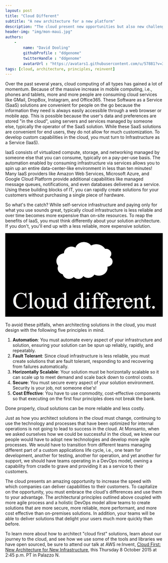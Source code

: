 ```yaml
---
layout: post
title: "Cloud Different"
subtitle: "A new architecture for a new platform"
description: "The cloud present new opportunities but also new challenges. Learn how to create successful solutions in the cloud using five architectural principles."
header-img: "img/mon-maui.jpg"
authors:
    -
        name: "David Dooling"
        githubProfile : "ddgenome"
        twitterHandle : "ddgenome"
        avatarUrl : "https://avatars1.githubusercontent.com/u/57881?v=3"
tags: [cloud, architecture, principles, reinvent]
---
```


Over the past several years, cloud computing of all types has gained a
lot of momentum. Because of the massive increase in mobile computing,
i.e., phones and tablets, more and more people are consuming cloud
services like GMail, DropBox, Instagram, and Office365. These Software
as a Service (SaaS) solutions are convenient for people on the go
because the information they need is always easily accessible through
a web browser or mobile app. This is possible because the user's data
and preferences are stored "in the cloud", using servers and services
managed by someone else, typically the operator of the SaaS
solution. While these SaaS solutions are convenient for end users,
they do not allow for much customization. To develop custom
capabilities in the cloud, you must turn to Infrastructure as a
Service (IaaS).

IaaS consists of virtualized compute, storage, and networking managed
by someone else that you can consume, typically on a pay-per-use
basis. The automation enabled by consuming infrastructure via services
allows you to spin up an entire data-center-like environment in less
than ten minutes! Many IaaS providers like Amazon Web Services,
Microsoft Azure, and Google Cloud Platform provide additional
capabilities like managed message queues, notifications, and even
databases delivered as a service. Using these building blocks of IT,
you can rapidly create solutions for your customers without purchasing
a single piece of hardware.

So what's the catch? While self-service infrastructure and paying only
for what you use sounds great, typically cloud infrastructure is less
reliable and over time becomes more expensive than on-site
resources. To reap the benefits of IaaS, you must think differently
about your solution architecture. If you don't, you'll end up with a
less reliable, more expensive solution.

![Cloud Different](/img/cloud-different.jpg)

To avoid these pitfalls, when architecting solutions in the cloud, you
must design with the following five principles in mind.

1.  **Automation**: You must automate every aspect of your
    infrastructure and solution, ensuring your solution can be spun up
    reliably, rapidly, and repeatably.
2.  **Fault Tolerant**: Since cloud infrastructure is less reliable,
    you must create solutions that are fault tolerant, responding to
    and recovering from failures automatically.
3.  **Horizontally Scalable**: Your solution must be horizontally
    scalable so it can scale up to meet demand and scale back down to
    control costs.
4.  **Secure**: You must secure every aspect of your solution
    environment. Security is your job, not someone else's!
5.  **Cost Effective**: You have to use commodity, cost-effective
    components so that executing on the first four principles does not
    break the bank.

Done properly, cloud solutions can be more reliable and less costly.

Just as how you architect solutions in the cloud must change,
continuing to use the technology and processes that have been
optimized for internal operations is not going to lead to success in
the cloud.  At Monsanto, when we asked ourselves how we could be
successful in the cloud, we knew our people would have to adopt new
technologies and develop more agile processes. We would have to
transition from different teams managing different part of a custom
applications life cycle, i.e., one team for development, another for
testing, another for operation, and yet another for support, we should
have teams operating in a DevOps model, owning a capability from
cradle to grave and providing it as a service to their customers.

The cloud presents an amazing opportunity to increase the speed with
which companies can deliver capabilities to their customers. To
capitalize on the opportunity, you must embrace the cloud's
differences and use them to your advantage.  The architectural
principles outlined above coupled with more agile process and a
holistic DevOps model allow teams to create solutions that are more
secure, more reliable, more performant, and more cost effective than
on-premises solutions.  In addition, your teams will be able to
deliver solutions that delight your users much more quickly than
before.

To learn more about how to architect "cloud first" solutions, learn
about our journey to the cloud, and see how we use some of the tools
and libraries we have open sourced, be sure to attend our talk at AWS
re:Invent,
[Cloud First: New Architecture for New Infrastructure][reinvent], this
Thursday 8 October 2015 at 2:45 p.m. PT in Palazzo N.

[reinvent]: https://www.portal.reinvent.awsevents.com/connect/sessionDetail.ww?SESSION_ID=2547 (AWS re:Invent Cloud First talk)

